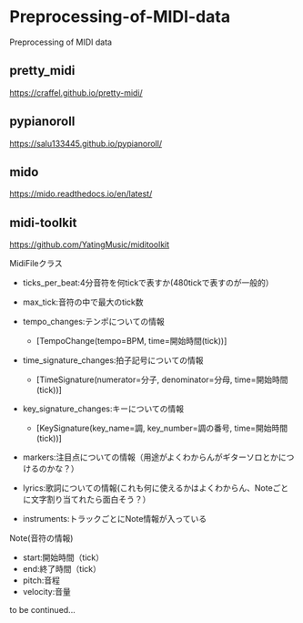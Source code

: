 # Preprocessing-of-MIDI-data
Preprocessing of MIDI data

## pretty_midi
https://craffel.github.io/pretty-midi/

## pypianoroll
https://salu133445.github.io/pypianoroll/

## mido
https://mido.readthedocs.io/en/latest/

## midi-toolkit
https://github.com/YatingMusic/miditoolkit

MidiFileクラス
- ticks_per_beat:4分音符を何tickで表すか(480tickで表すのが一般的）

- max_tick:音符の中で最大のtick数

- tempo_changes:テンポについての情報
  - [TempoChange(tempo=BPM, time=開始時間(tick))]

- time_signature_changes:拍子記号についての情報
  - [TimeSignature(numerator=分子, denominator=分母, time=開始時間(tick))]

- key_signature_changes:キーについての情報
  - [KeySignature(key_name=調, key_number=調の番号, time=開始時間(tick))]

- markers:注目点についての情報（用途がよくわからんがギターソロとかにつけるのかな？）

- lyrics:歌詞についての情報(これも何に使えるかはよくわからん、Noteごとに文字割り当てれたら面白そう？）

- instruments:トラックごとにNote情報が入っている


Note(音符の情報)

- start:開始時間（tick）
- end:終了時間（tick）
- pitch:音程
- velocity:音量

to be continued...
